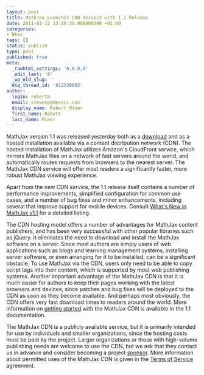 ```yaml
---
layout: post
title: MathJax Launches CDN Service with 1.1 Release
date: 2011-03-15 13:10:39.000000000 +01:00
categories:
- News
tags: []
status: publish
type: post
published: true
meta:
  _rawhtml_settings: '0,0,0,0'
  _edit_last: '8'
  _wp_old_slug: ''
  dsq_thread_id: '812339892'
author:
  login: robertm
  email: stevenp@dessci.com
  display_name: Robert Miner
  first_name: Robert
  last_name: Miner
---
```


MathJax version 1.1 was released yesterday both as a [download](http://docs.mathjax.org/en/v1.1-latest/installation.html#installing-and-testing-mathjax) and as a hosted installation  available via a content distribution network (CDN).  The hosted installation of MathJax utilizes Amazon's CloudFront service, which mirrors MathJax files on a network of fast servers around the world, and automatically routes requests from browsers to the nearest server.  The MathJax CDN service will offer most readers a significantly faster, more robust MathJax viewing experience.

Apart from the new CDN service, the 1.1 release itself contains a number of performance improvements, simplified configuration for common use cases, and a number of bug fixes and minor enhancements, including several that improve support for mobile devices.  Consult [What's New in MathJax v1.1](http://docs.mathjax.org/en/v1.1-latest/whats-new.html) for a detailed listing. 

The CDN hosting model offers a number of advantages for MathJax content publishers, and has been very successful with other popular libraries such as jQuery.  It eliminates the need to download and install the MathJax software on a server.  Since most authors are simply users of web applications such as blogs and learning management systems, installing server software, or even arranging for it to be installed, can be a significant obstacle.  To use MathJax via the CDN, users only need to be able to copy script tags into their content, which is supported by most web publishing systems. Another important advantage of the MathJax CDN is that it is much easier for authors to keep their pages working with the latest browsers and devices, since patches and bug fixes will be deployed to the CDN as soon as they become available.  And perhaps most obviously, the CDN offers very fast download times to readers around the world. More information on [getting started](http://docs.mathjax.org/en/v1.1-latest/start.html) with the MathJax CDN is available in the 1.1 documentation.

The MathJax CDN is a publicly available service, but it is primarily intended for use by individuals and smaller organizations, since the hosting costs must be paid by the project.  Larger organizations or those with high-volume publishing needs are welcome to use the CDN, but we ask that they contact us in advance and consider becoming a project [sponsor](/#sponsors).  More information about permitted uses of the MathJax CDN is given in the [Terms of Service](/mathjax-cdn-terms-of-service.html) agreement.